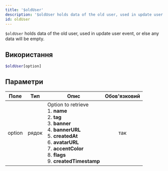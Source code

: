 ```yaml
---
title: '$oldUser'
description: '$oldUser holds data of the old user, used in update user event, or else any data will be empty.'
id: oldUser
---
```


`$oldUser` holds data of the old user, used in update user event, or else any data will be empty.

## Використання

```php
$oldUser[option]
```

## Параметри

| Поле   | Тип   | Опис                                                                                                                                                                                                                                                                                    | Обов'язковий |
| ------ | ----- | --------------------------------------------------------------------------------------------------------------------------------------------------------------------------------------------------------------------------------------------------------------------------------------- |:------------:|
| option | рядок | Option to retrieve <br /> 1. **name** <br /> 2. **tag** <br /> 3. **banner** <br /> 4. **bannerURL** <br /> 5. **createdAt** <br /> 6. **avatarURL** <br /> 7. **accentColor** <br /> 8. **flags** <br /> 9. **createdTimestamp** |     так      |